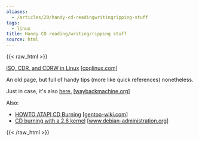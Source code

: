 ```yaml
---
aliases:
  - /articles/20/handy-cd-readingwritingripping-stuff
tags:
  - linux
title: Handy CD reading/writing/ripping stuff
source: html
---
```

{{< raw_html >}}
<p><a href="http://www.cpqlinux.com/cdrw.html"><span class="caps">ISO, CDR, </span>and <span class="caps">CDRW </span>in Linux</a>  <span class="attribute">[<a href="http://www.cpqlinux.com/sitemap.html">cpqlinux.com</a>]</span></p>

<p>An old page, but full of handy tips (more like quick references) nonetheless.</p>

<p>Just in case, it's also <a href="http://web.archive.org/web/20040219093901/http://www.geocities.com/rlcomp_1999/cdrw.html">here.</a> <span class="attribute">[<a href="http://www.waybackmachine.org" title="WaybackMachine">waybackmachine.org</a>]</span></p>

<p>Also:</p>

<ul>
<li><a href="http://gentoo-wiki.com/HOWTO_ATAPI_CD_Burning"><span class="caps">HOWTO ATAPI</span> CD Burning</a> <span class="attribute">[<a href="http://gentoo-wiki.com">gentoo-wiki.com</a>]</span></li>
<li><a href="http://www.debian-administration.org/articles/333" title="IDE">CD burning with a 2.6 kernel</a> <span class="attribute">[<a href="http://www.debian-administration.org/">www.debian-administration.org</a>]</span></li>
</ul>
{{< /raw_html >}}

